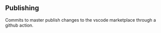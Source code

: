 ## Publishing

Commits to master publish changes to the vscode marketplace through a github action.
